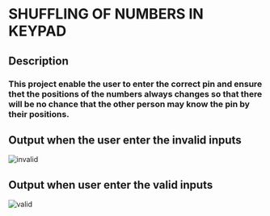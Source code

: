 # SHUFFLING OF NUMBERS IN KEYPAD
## Description
### This project enable the user to enter the correct pin and ensure thet the positions of the numbers always changes so that there will be no chance that the other person may know the pin by their positions.
## Output when the user enter the invalid inputs
![invalid](https://user-images.githubusercontent.com/81628668/116788551-dc874b00-aac7-11eb-8683-f2a4b85cd64e.png)

## Output when user enter the valid inputs
![valid](https://user-images.githubusercontent.com/81628668/116788574-0476ae80-aac8-11eb-92e0-5c2405ad398b.png)

